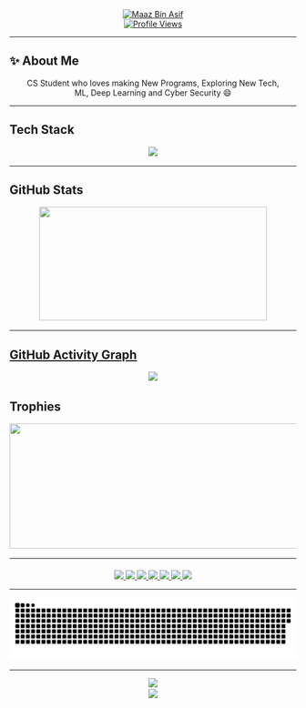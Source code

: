 <div align="center">
  <a href="#"><img src="https://readme-typing-svg.herokuapp.com?font=Fira+Code&weight=700&size=28&pause=1000&color=00FFAA&center=true&vCenter=true&width=800&lines=😁+Hi+I'm+Maaz+👋;Python+%7C+Kotlin+%7C+Web+Dev+%7C+AI+Enthusiast;Welcome+to+my+GitHub+Universe!" alt="Maaz Bin Asif" /></a>
</div>

<div align="center">
  <a href="#"><img src="https://komarev.com/ghpvc/?username=Maaz-319&style=for-the-badge&color=36725a" alt="Profile Views"/></a>
</div>

---

## ✨ About Me

<div align="center" style="max-width: 800px; padding: 0 20px;">

CS Student who loves making New Programs, Exploring New Tech, ML, Deep Learning and Cyber Security 😄

</div>

---

## Tech Stack

<div align="center">
  <a href="#"><img src="https://skillicons.dev/icons?i=python,kotlin,html,css,js,cpp,c,sqlite,jquery,pandas,sklearn,git,androidstudio,vscode,react,mysql,sublime,github,pycharm,tailwind&perline=8" /></a>
</div>

---

## GitHub Stats
<p align="center">
  <a href="#">
<!--   <img width="600" height="200" src="https://github-readme-stats.vercel.app/api?username=Maaz-319&show_icons=true&theme=vision-friendly-dark"> -->
  <img width="400" height="200" src="https://github-readme-stats.vercel.app/api/top-langs/?username=Maaz-319&layout=compact&theme=vision-friendly-dark">
</p>

---

## GitHub Activity Graph

<div align="center">
  <a href="#"><img src="https://github-readme-activity-graph.vercel.app/graph?username=Maaz-319&theme=tokyo-night&hide_border=true&area=true&border_radius=15"/></a>
</div>


## Trophies

<p align="center">
  <a href="#"><img width="800" height="220" src="https://github-profile-trophy.vercel.app/?username=maaz-319&theme=monakai&no-frame=true&column=3&margin-w=15&margin-h=15
"></a>
</p>

---

<!-- ## 📫 Connect with Me

<div align="center">
  <a href="https://maaz.me/" target="_blank">
    <img src="https://img.shields.io/badge/Website-00ffaa?style=for-the-badge&logo=google-chrome&logoColor=white" />
  </a>
  <a href="mailto:your-email@example.com" target="_blank">
    <img src="https://img.shields.io/badge/Email-00ffaa?style=for-the-badge&logo=gmail&logoColor=white" />
  </a>
</div> -->
<div align="center" style="margin-top: 20px;"> <a href="https://portfolio.maaz.me/" target="_blank"> <img src="https://img.shields.io/badge/Portfolio-36725a?style=for-the-badge&logo=htmx&logoColor=white" /> </a> <a href="https://maaz.me/" target="_blank"> <img src="https://img.shields.io/badge/Website-36725a?style=for-the-badge&logo=webflow&logoColor=white" /> </a> <a href="https://www.linkedin.com/in/maazbinasif" target="_blank"> <img src="https://img.shields.io/badge/LinkedIn-36725a?style=for-the-badge&logo=linkedin&logoColor=white" /> </a> <a href="https://github.com/Maaz-319" target="_blank"> <img src="https://img.shields.io/badge/GitHub-36725a?style=for-the-badge&logo=github&logoColor=white" /> </a> <a href="mailto:contactme.maaz.binasif@gmail.com" target="_blank"> <img src="https://img.shields.io/badge/Email-36725a?style=for-the-badge&logo=gmail&logoColor=white" /> </a> <a href="https://instagram.com/maaz.binasif" target="_blank"> <img src="https://img.shields.io/badge/Instagram-36725a?style=for-the-badge&logo=instagram&logoColor=white" /> </a> <a href="https://facebook.com/maaz.binaasif" target="_blank"> <img src="https://img.shields.io/badge/Facebook-36725a?style=for-the-badge&logo=facebook&logoColor=white" /> </div>

---

<p align="center">
 <a href="#"><img width="1000" src="github-snake.svg" alt="snake"/></a>
</p>

---
<div align="center">
<a href="#"><img src="https://capsule-render.vercel.app/api?type=waving&color=00ffaa&height=150&section=footer"/></a>
</div>

<div align="center">
  <a href="#"><img src="https://readme-typing-svg.herokuapp.com?font=Fira+Code&weight=600&size=24&pause=1000&color=00FFAA&center=true&vCenter=true&width=800&lines=Thanks+for+stopping+by+🌌;See+you+in+the+next+project+🙂;Happy+Coding+😎" /></a>
</div>
